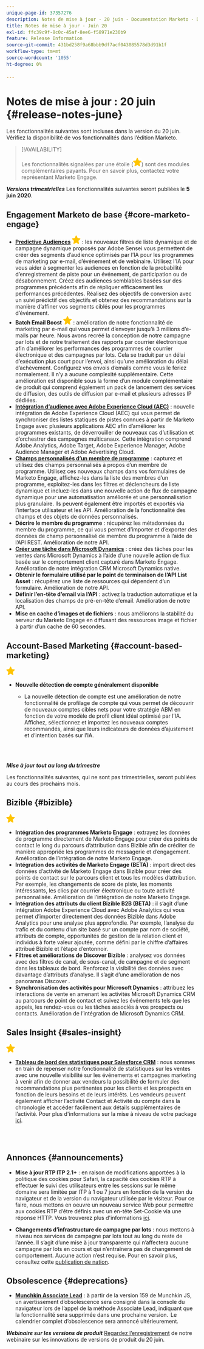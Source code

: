 ```yaml
---
unique-page-id: 37357276
description: Notes de mise à jour - 20 juin - Documentation Marketo - Documentation du produit
title: Notes de mise à jour - Juin 20
exl-id: ffc39c9f-8c0c-45af-8ee6-f58971e230b9
feature: Release Information
source-git-commit: 431bd258f9a68bbb9df7acf043085578d3d91b1f
workflow-type: tm+mt
source-wordcount: '1055'
ht-degree: 0%

---
```


# Notes de mise à jour : 20 juin {#release-notes-june}

Les fonctionnalités suivantes sont incluses dans la version du 20 juin. Vérifiez la disponibilité de vos fonctionnalités dans l’édition Marketo.

>[!AVAILABILITY]
>
>Les fonctionnalités signalées par une étoile (![](assets/yellow-star.png)) sont des modules complémentaires payants. Pour en savoir plus, contactez votre représentant Marketo Engage.

**_Versions trimestrielles_** Les fonctionnalités suivantes seront publiées le **5 juin 2020**.

## Engagement Marketo de base {#core-marketo-engage}

* **[Predictive Audiences](https://experienceleague.adobe.com/docs/marketo/sky/predictive-audiences/getting-started-with-predictive-audiences.html?lang=fr#predictive-audiences)** ![(étoile)](assets/yellow-star.png) : les nouveaux filtres de liste dynamique et de campagne dynamique proposés par Adobe Sensei vous permettent de créer des segments d’audience optimisés par l’IA pour les programmes de marketing par e-mail, d’événement et de webinaire. Utilisez l’IA pour vous aider à segmenter les audiences en fonction de la probabilité d’enregistrement de piste pour un événement, de participation ou de désabonnement. Créez des audiences semblables basées sur des programmes précédents afin de répliquer efficacement les performances précédentes. Réalisez des objectifs de conversion avec un suivi prédictif des objectifs et obtenez des recommandations sur la manière d’affiner vos segments ciblés pour les programmes d’événement.
* **Batch Email Boost** ![(star)](assets/yellow-star.png) : amélioration de notre fonctionnalité de marketing par e-mail qui vous permet d’envoyer jusqu’à 3 millions d’e-mails par heure. Nous avons recréé la conception de notre campagne par lots et de notre traitement des rapports par courrier électronique afin d’améliorer les performances des programmes de courrier électronique et des campagnes par lots. Cela se traduit par un délai d’exécution plus court pour l’envoi, ainsi qu’une amélioration du délai d’achèvement. Configurez vos envois d’emails comme vous le feriez normalement. Il n’y a aucune complexité supplémentaire. Cette amélioration est disponible sous la forme d’un module complémentaire de produit qui comprend également un pack de lancement des services de diffusion, des outils de diffusion par e-mail et plusieurs adresses IP dédiées.
* **[Intégration d’audience avec Adobe Experience Cloud (AEC)](/help/marketo/product-docs/core-marketo-concepts/smart-lists-and-static-lists/static-lists/send-a-list-to-adobe-experience-cloud.md)** : nouvelle intégration de Adobe Experience Cloud (AEC) qui vous permet de synchroniser des listes statiques de pistes connues à partir de Marketo Engage avec plusieurs applications AEC afin d’améliorer les programmes existants, de déverrouiller de nouveaux cas d’utilisation et d’orchestrer des campagnes multicanaux. Cette intégration comprend Adobe Analytics, Adobe Target, Adobe Experience Manager, Adobe Audience Manager et Adobe Advertising Cloud.
* **[Champs personnalisés d’un membre de programme](/help/marketo/product-docs/core-marketo-concepts/programs/working-with-programs/program-member-custom-fields.md)** : capturez et utilisez des champs personnalisés à propos d’un membre de programme. Utilisez ces nouveaux champs dans vos formulaires de Marketo Engage, affichez-les dans la liste des membres d’un programme, exploitez-les dans les filtres et déclencheurs de liste dynamique et incluez-les dans une nouvelle action de flux de campagne dynamique pour une automatisation améliorée et une personnalisation plus granulaire. Ils peuvent également être importés et exportés via l’interface utilisateur et les API. Amélioration de la fonctionnalité des champs et des objets de données personnalisés.
* **Décrire le membre du programme** : récupérez les métadonnées du membre du programme, ce qui vous permet d’importer et d’exporter des données de champ personnalisé de membre du programme à l’aide de l’API REST. Amélioration de notre API.
* **[Créer une tâche dans Microsoft Dynamics](/help/marketo/product-docs/core-marketo-concepts/smart-campaigns/microsoft-dynamics-flow-actions/create-task-in-microsoft.md)** : créez des tâches pour les ventes dans Microsoft Dynamics à l’aide d’une nouvelle action de flux basée sur le comportement client capturé dans Marketo Engage. Amélioration de notre intégration CRM Microsoft Dynamics native.
* **Obtenir le formulaire utilisé par le point de terminaison de l’API List Asset** : récupérez une liste de ressources qui dépendent d’un formulaire. Amélioration de notre API.
* **Définir l’en-tête d’email via l’API** : activez la traduction automatique et la localisation des champs de pré-en-tête d’email. Amélioration de notre API.
* **Mise en cache d’images et de fichiers** : nous améliorons la stabilité du serveur du Marketo Engage en diffusant des ressources image et fichier à partir d’un cache de 60 secondes.

## Account-Based Marketing {#account-based-marketing}

![(star)](assets/yellow-star.png)

* **Nouvelle détection de compte généralement disponible**

   * La nouvelle détection de compte est une amélioration de notre fonctionnalité de profilage de compte qui vous permet de découvrir de nouveaux comptes cibles nets pour votre stratégie ABM en fonction de votre modèle de profil client idéal optimisé par l’IA. Affichez, sélectionnez et importez les nouveaux comptes recommandés, ainsi que leurs indicateurs de données d’ajustement et d’intention basés sur l’IA.

<br> 

**_Mise à jour tout au long du trimestre_**

Les fonctionnalités suivantes, qui ne sont pas trimestrielles, seront publiées au cours des prochains mois.

## Bizible {#bizible}

![(star)](assets/yellow-star.png)

* **Intégration des programmes Marketo Engage** : extrayez les données de programme directement de Marketo Engage pour créer des points de contact le long du parcours d’attribution dans Bizible afin de créditer de manière appropriée les programmes de messagerie et d’engagement. Amélioration de l’intégration de notre Marketo Engage.
* **Intégration des activités de Marketo Engage (BETA)** : import direct des données d’activité de Marketo Engage dans Bizible pour créer des points de contact sur le parcours client et tous les modèles d’attribution. Par exemple, les changements de score de piste, les moments intéressants, les clics par courrier électronique ou toute activité personnalisée. Amélioration de l’intégration de notre Marketo Engage.
* **Intégration des attributs du client Bizible B2B (BETA)** : il s’agit d’une intégration Adobe Experience Cloud avec Adobe Analytics qui vous permet d’importer directement des données Bizible dans Adobe Analytics pour une analyse plus approfondie. Par exemple, l’analyse du trafic et du contenu d’un site basé sur un compte par nom de société, attributs de compte, opportunités de gestion de la relation client et individus à forte valeur ajoutée, comme défini par le chiffre d’affaires attribué Bizible et l’étape d’entonnoir.
* **Filtres et améliorations de Discover Bizible** : analysez vos données avec des filtres de canal, de sous-canal, de campagne et de segment dans les tableaux de bord. Renforcez la visibilité des données avec davantage d’attributs d’analyse. Il s’agit d’une amélioration de nos panoramas Discover .
* **Synchronisation des activités pour Microsoft Dynamics** : attribuez les interactions de vente en amenant les activités Microsoft Dynamics CRM au parcours de point de contact et suivez les événements tels que les appels, les rendez-vous ou les tâches associés à vos prospects ou contacts. Amélioration de l’intégration de Microsoft Dynamics CRM.

## Sales Insight {#sales-insight}

![(star)](assets/yellow-star.png)

* **[Tableau de bord des statistiques pour Salesforce CRM](/help/marketo/product-docs/marketo-sales-insight/msi-for-salesforce/features/insights-dashboard-feature-overview.md)** : nous sommes en train de repenser notre fonctionnalité de statistiques sur les ventes avec une nouvelle visibilité sur les événements et campagnes marketing à venir afin de donner aux vendeurs la possibilité de formuler des recommandations plus pertinentes pour les clients et les prospects en fonction de leurs besoins et de leurs intérêts. Les vendeurs peuvent également afficher l’activité Contact et Activité du compte dans la chronologie et accéder facilement aux détails supplémentaires de l’activité. Pour plus d&#39;informations sur la mise à niveau de votre package [ici](/help/marketo/product-docs/marketo-sales-insight/msi-for-salesforce/configuration/configuration-for-existing-customers.md).

<br> 

## Annonces {#announcements}

* **Mise à jour RTP ITP 2.1+** : en raison de modifications apportées à la politique des cookies pour Safari, la capacité des cookies RTP à effectuer le suivi des utilisateurs entre les sessions sur le même domaine sera limitée par ITP à 1 ou 7 jours en fonction de la version du navigateur et de la version du navigateur utilisée par le visiteur. Pour ce faire, nous mettons en oeuvre un nouveau service Web pour permettre aux cookies RTP d’être définis avec un en-tête Set-Cookie via une réponse HTTP. Vous trouverez plus d&#39;informations [ici](https://nation.marketo.com/t5/Knowledgebase/Browser-Cookie-Updates-How-Marketo-RTP-Is-Affected/ta-p/299603).

* **Changements d’infrastructure de campagne par lots** : nous mettons à niveau nos services de campagne par lots tout au long du reste de l’année. Il s’agit d’une mise à jour transparente qui n’affectera aucune campagne par lots en cours et qui n’entraînera pas de changement de comportement. Aucune action n’est requise. Pour en savoir plus, consultez cette [publication de nation](https://nation.marketo.com/t5/Product-Documents/Batch-Campaign-Processing-Infrastructure-Update/ta-p/301374).

## Obsolescence {#deprecations}

* **[Munchkin Associate Lead](https://developers.marketo.com/blog/deprecation-of-munchkin-associate-lead-method/)** : à partir de la version 159 de Munchkin JS, un avertissement d’obsolescence sera consigné dans la console du navigateur lors de l’appel de la méthode Associate Lead, indiquant que la fonctionnalité sera supprimée dans une prochaine version.  Le calendrier complet d’obsolescence sera annoncé ultérieurement.

**_Webinaire sur les versions de produit_** [Regardez l’enregistrement](https://engage.marketo.com/June-Release-2020-On-Demand.html) de notre webinaire sur les innovations de versions de produit du 20 juin.
